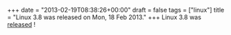 +++
date = "2013-02-19T08:38:26+00:00"
draft = false
tags = ["linux"]
title = "Linux 3.8 was released on Mon, 18 Feb 2013."
+++
Linux 3.8 was [released](http://kernelnewbies.org/LinuxChanges) !